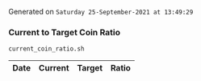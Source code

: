 Generated on `Saturday 25-September-2021 at 13:49:29`

### Current to Target Coin Ratio
`current_coin_ratio.sh`

Date|Current|Target|Ratio
---|---|---|---
